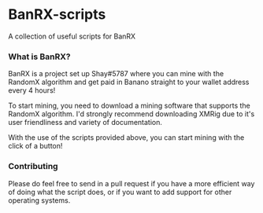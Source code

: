 # BanRX-scripts
A collection of useful scripts for BanRX

### What is BanRX?
BanRX is a project set up Shay#5787 where you can mine with the RandomX algorithm and get paid in Banano straight to your wallet address every 4 hours!

To start mining, you need to download a mining software that supports the RandomX algorithm. I'd strongly recommend downloading XMRig due to it's user friendliness and variety of documentation.

With the use of the scripts provided above, you can start mining with the click of a button!

### Contributing
Please do feel free to send in a pull request if you have a more efficient way of doing what the script does, or if you want to add support for other operating systems.